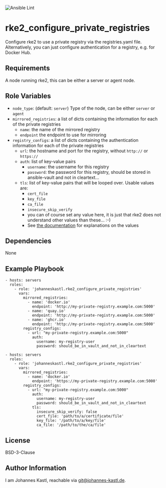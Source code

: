 ![Ansible Lint](https://github.com/johanneskastl/ansible-role-rke2_configure_private_registries/workflows/Ansible%20Lint/badge.svg)

rke2_configure_private_registries
=========

Configure rke2 to use a private registry via the registries.yaml file.
Alternatively, you can just configure authentication for a registry, e.g. for
Docker Hub.

Requirements
------------

A node running rke2, this can be either a server or agent node.

Role Variables
--------------

- `node_type`: (default: `server`) Type of the node, can be either `server` or `agent`
- `mirrored_registries`: a list of dicts containing the information for each of the private registries
  - `name`: the name of the mirrored registry
  - `endpoint` the endpoint to use for mirroring
- `registry_configs`: a list of dicts containing the authentication information for each of the private registries
  - `url`: the hostname and port for the registry, without `http://` or `https://`
  - `auth`: list of key-value pairs
    - `username`: the username for this registry
    - `password`: the password for this registry, should be stored in ansible-vault and not in cleartext...
  - `tls`: list of key-value pairs that will be looped over. Usable values are:
    - `cert_file`
    - `key_file`
    - `ca_file`
    - `insecure_skip_verify`
    - you can of course set any value here, it is just that rke2 does not understand other values than these... :-)
    - See [the documentation](https://docs.rke2.io/install/private_registry) for explanations on the values

Dependencies
------------

None

Example Playbook
----------------

```
- hosts: servers
  roles:
    - role: 'johanneskastl.rke2_configure_private_registries'
      vars:
        mirrored_registries:
          - name: 'docker.io'
            endpoint: 'http://my-private-registry.example.com:5000'
          - name: 'quay.io'
            endpoint: 'http://my-private-registry.example.com:5000'
          - name: 'ghcr.io'
            endpoint: 'http://my-private-registry.example.com:5000'
        registry_configs:
          - url: "my-private-registry.example.com:5000"
            auth:
              username: my-registry-user
              password: should_be_in_vault_and_not_in_cleartext
```

```
- hosts: servers
  roles:
    - role: 'johanneskastl.rke2_configure_private_registries'
      vars:
        mirrored_registries:
          - name: 'docker.io'
            endpoint: 'https://my-private-registry.example.com:5000'
        registry_configs:
          - url: "my-private-registry.example.com:5000"
            auth:
              username: my-registry-user
              password: should_be_in_vault_and_not_in_cleartext
            tls:
              insecure_skip_verify: false
              cert_file: 'path/to/a/certificate/file'
              key_file: '/path/to/a/key/file'
              ca_file: '/path/to/the/ca/file'
```

License
-------

BSD-3-Clause

Author Information
------------------

I am Johannes Kastl, reachable via git@johannes-kastl.de.
